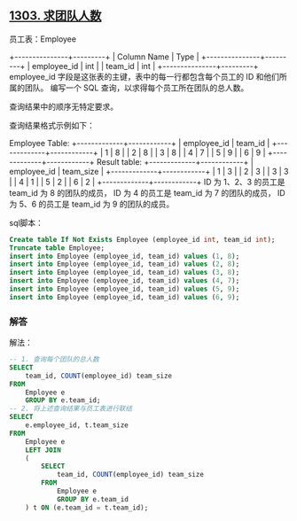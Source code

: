 ## [1303. 求团队人数](https://leetcode-cn.com/problems/find-the-team-size/)

员工表：Employee

+---------------+---------+
| Column Name   | Type    |
+---------------+---------+
| employee_id   | int     |
| team_id       | int     |
+---------------+---------+
employee_id 字段是这张表的主键，表中的每一行都包含每个员工的 ID 和他们所属的团队。
编写一个 SQL 查询，以求得每个员工所在团队的总人数。

查询结果中的顺序无特定要求。

查询结果格式示例如下：

Employee Table:
+-------------+------------+
| employee_id | team_id    |
+-------------+------------+
|     1       |     8      |
|     2       |     8      |
|     3       |     8      |
|     4       |     7      |
|     5       |     9      |
|     6       |     9      |
+-------------+------------+
Result table:
+-------------+------------+
| employee_id | team_size  |
+-------------+------------+
|     1       |     3      |
|     2       |     3      |
|     3       |     3      |
|     4       |     1      |
|     5       |     2      |
|     6       |     2      |
+-------------+------------+
ID 为 1、2、3 的员工是 team_id 为 8 的团队的成员，
ID 为 4 的员工是 team_id 为 7 的团队的成员，
ID 为 5、6 的员工是 team_id 为 9 的团队的成员。

sql脚本：

```sql
Create table If Not Exists Employee (employee_id int, team_id int);
Truncate table Employee;
insert into Employee (employee_id, team_id) values (1, 8);
insert into Employee (employee_id, team_id) values (2, 8);
insert into Employee (employee_id, team_id) values (3, 8);
insert into Employee (employee_id, team_id) values (4, 7);
insert into Employee (employee_id, team_id) values (5, 9);
insert into Employee (employee_id, team_id) values (6, 9);
```

### 解答

解法：

```sql
-- 1. 查询每个团队的总人数
SELECT 
	team_id, COUNT(employee_id) team_size 
FROM
	Employee e
	GROUP BY e.team_id;
-- 2. 将上述查询结果与员工表进行联结
SELECT 
	e.employee_id, t.team_size 
FROM 
	Employee e
	LEFT JOIN
	(
		SELECT 
			team_id, COUNT(employee_id) team_size 
		FROM
			Employee e
			GROUP BY e.team_id
	) t ON (e.team_id = t.team_id);
```

